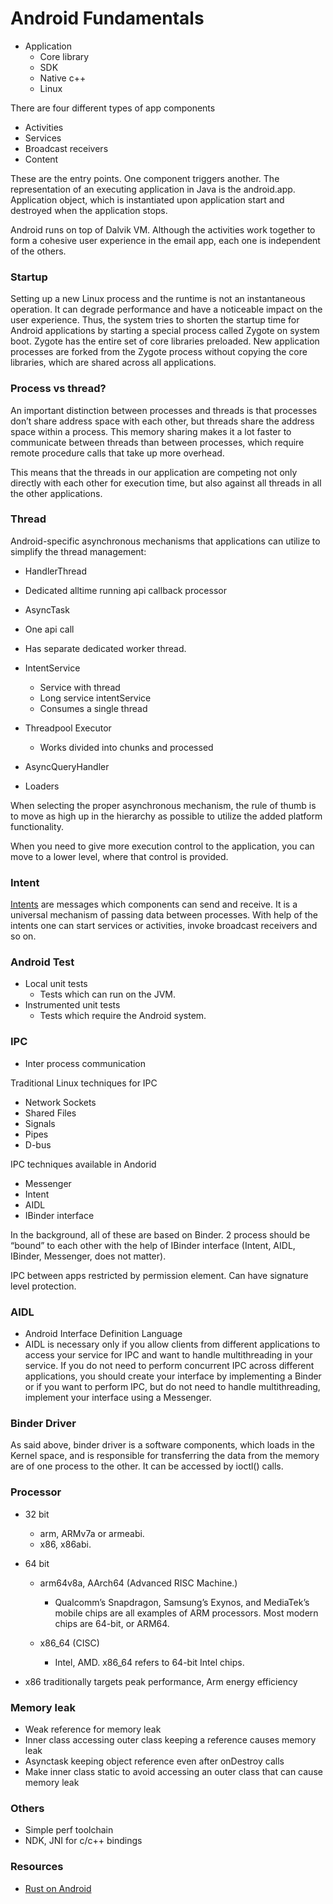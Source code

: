 # Android Fundamentals

- Application
  - Core library
  - SDK 
  - Native c++ 
  - Linux

There are four different types of app components
-   Activities
-   Services
-   Broadcast receivers
-   Content 

These are the entry points. One component triggers another. The representation of an executing application in Java is the android.app. Application object, which is instantiated upon application start and destroyed when the application stops.

Android runs on top of Dalvik VM. Although the activities work together to form a cohesive user experience in the email app, each one is independent of the others.

### Startup

Setting up a new Linux process and the runtime is not an instantaneous operation. It can degrade performance and have a noticeable impact on the user experience. Thus, the system tries to shorten the startup time for Android applications by starting a special process called Zygote on system boot. Zygote has the entire set of core libraries preloaded. New application processes are forked from the Zygote process without copying the core libraries, which are shared across all applications.


### Process vs thread?

An important distinction between processes and threads is that processes don’t share address space with each other, but threads share the address space within a process. This memory sharing makes it a lot faster to communicate between threads than between processes, which require remote procedure calls that take up more overhead.

This means that the threads in our application are competing not only directly with each other for execution time, but also against all threads in all the other applications.


### Thread

Android-specific asynchronous mechanisms that applications can utilize to simplify the thread management:

 - HandlerThread 
  - Dedicated alltime running api callback processor

 - AsyncTask 
  - One api call 
  - Has separate dedicated worker thread. 

 - IntentService
   - Service with thread
   - Long service intentService
   - Consumes a single thread

- Threadpool Executor
  - Works divided into chunks and processed

 - AsyncQueryHandler
 - Loaders

 When selecting the proper asynchronous mechanism, the rule of thumb is to move as high up in the hierarchy as possible to utilize the added platform functionality. 
 
 When you need to give more execution control to the application, you can move to a lower level, where that control is provided.


### Intent

[Intents](http://developer.android.com/reference/android/content/Intent.html) are messages which components can send and receive. It is a universal mechanism of passing data between processes. With help of the intents one can start services or activities, invoke broadcast receivers and so on.


### Android Test

- Local unit tests 
  - Tests which can run on the JVM.
- Instrumented unit tests 
  - Tests which require the Android system.


### IPC 

- Inter process communication

Traditional Linux techniques for IPC

- Network Sockets
- Shared Files
- Signals
- Pipes
- D-bus  

IPC techniques available in Andorid
- Messenger
- Intent
- AIDL 
- IBinder interface  

In the background, all of these are based on Binder. 2 process should be “bound” to each other with the help of IBinder interface (Intent, AIDL, IBinder, Messenger, does not matter).

IPC between apps restricted by permission element. Can have signature level protection.


### AIDL

- Android Interface Definition Language
- AIDL is necessary only if you allow clients from different applications to access your service for IPC and want to handle multithreading in your service. If you do not need to perform concurrent IPC across different applications, you should create your interface by implementing a Binder or if you want to perform IPC, but do not need to handle multithreading, implement your interface using a Messenger.


### Binder Driver

As said above, binder driver is a software components, which loads in the Kernel space, and is responsible for transferring the data from the memory are of one process to the other. It can be accessed by ioctl() calls.


### Processor
- 32 bit
  - arm, ARMv7a or armeabi.
  - x86, x86abi.

- 64 bit
  - arm64v8a, AArch64 (Advanced RISC Machine.)
    - Qualcomm’s Snapdragon, Samsung’s Exynos, and MediaTek’s mobile chips are all examples of ARM processors. Most modern chips are 64-bit, or ARM64.
    
  - x86_64 (CISC)
    - Intel, AMD. x86_64 refers to 64-bit Intel chips.

- x86 traditionally targets peak performance, Arm energy efficiency
    

### Memory leak
- Weak reference for memory leak
- Inner class accessing outer class keeping a reference causes memory leak
- Asynctask keeping object reference even after onDestroy calls
- Make inner class static to avoid accessing an outer class that can cause memory leak


### Others
- Simple perf toolchain
- NDK, JNI for c/c++ bindings


### Resources
- [Rust on Android](https://security.googleblog.com/2021/04/rust-in-android-platform.html)
